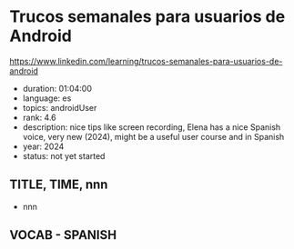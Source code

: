 # Trucos semanales para usuarios de Android

https://www.linkedin.com/learning/trucos-semanales-para-usuarios-de-android

- duration: 01:04:00
- language: es
- topics: androidUser
- rank: 4.6
- description: nice tips like screen recording, Elena has a nice Spanish voice, very new (2024), might be a useful user course and in Spanish
- year: 2024
- status: not yet started

## TITLE, TIME, nnn

- nnn

## VOCAB - SPANISH

```

```

